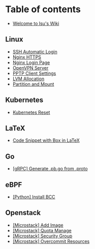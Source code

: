 # Table of contents

* [Welcome to Isu's Wiki](README.md)

## Linux

* [SSH Automatic Login](linux/ssh-automatic-login.md)
* [Nginx HTTPS](linux/nginx-https.md)
* [Nginx Login Page](linux/nginx-login-page.md)
* [OpenVPN Server](linux/openvpn-server.md)
* [PPTP Client Settings](linux/pptp-client-settings.md)
* [LVM Allocation](linux/lvm-allocation.md)
* [Partition and Mount](linux/partition-and-mount.md)

## Kubernetes

* [Kubernetes Reset](kubernetes/kubernetes-reset.md)

## LaTeX

* [Code Snippet with Box in LaTeX](latex/code-snippet-with-box-in-latex.md)

## Go

* [\[gRPC\] Generate .pb.go from .proto](go/grpc-generate-.pb.go-from-.proto.md)

## eBPF

* [\[Python\] Install BCC](ebpf/python-install-bcc.md)

## Openstack

* [\[Microstack\] Add Image](openstack/microstack-add-image.md)
* [\[Microstack\] Quota Manage](openstack/microstack-quota-manage.md)
* [\[Microstack\] Security Group](openstack/microstack-security-group.md)
* [\[Microstack\] Overcommit Resources](openstack/microstack-overcommit-resources.md)
